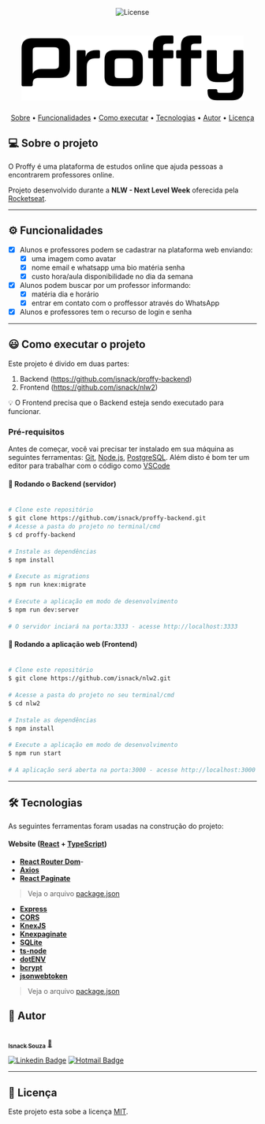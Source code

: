 <p align="center">  
   <img alt="License" src="https://img.shields.io/badge/license-MIT-brightgreen"> 
</p>


<h1 align="center">
    <img alt="NextLevelWeek" title="#NextLevelWeek" src="./src/assets/images/logo2.svg" /> 
</h1>


<p align="center">
 <a href="#-sobre-o-projeto">Sobre</a> •
 <a href="#-funcionalidades">Funcionalidades</a> • 
 <a href="#-como-executar-o-projeto">Como executar</a> • 
 <a href="#-tecnologias">Tecnologias</a> •
 <a href="#-autor">Autor</a> • 
 <a href="#user-content--licença">Licença</a>
</p>

## 💻 Sobre o projeto

 O Proffy é uma plataforma de estudos online que ajuda pessoas a encontrarem professores online.


Projeto desenvolvido durante a **NLW - Next Level Week** oferecida pela [Rocketseat](https://blog.rocketseat.com.br/primeira-next-level-week/).


---

## ⚙️ Funcionalidades

- [x] Alunos e professores podem se cadastrar na plataforma web enviando:
  - [x] uma imagem como avatar
  - [x] nome  email e whatsapp uma bio matéria senha
  - [x] custo hora/aula disponibilidade no dia da semana  

- [x] Alunos podem buscar por um professor informando:
  - [x] matéria dia e horário
  - [x] entrar em contato com o proffessor através do WhatsApp
- [x] Alunos e professores tem o recurso de login e senha

---

## 😃 Como executar o projeto

Este projeto é divido em duas partes:
1. Backend (https://github.com/isnack/proffy-backend) 
2. Frontend (https://github.com/isnack/nlw2)

💡 O Frontend precisa que o Backend esteja sendo executado para funcionar.

### Pré-requisitos

Antes de começar, você vai precisar ter instalado em sua máquina as seguintes ferramentas:
[Git](https://git-scm.com), [Node.js](https://nodejs.org/en/), [PostgreSQL](https://www.postgresql.org/). 
Além disto é bom ter um editor para trabalhar com o código como [VSCode](https://code.visualstudio.com/)


#### 🎲 Rodando o Backend (servidor)

```bash

# Clone este repositório
$ git clone https://github.com/isnack/proffy-backend.git
# Acesse a pasta do projeto no terminal/cmd
$ cd proffy-backend

# Instale as dependências
$ npm install

# Execute as migrations
$ npm run knex:migrate

# Execute a aplicação em modo de desenvolvimento
$ npm run dev:server

# O servidor inciará na porta:3333 - acesse http://localhost:3333 

```


#### 🧭 Rodando a aplicação web (Frontend)

```bash

# Clone este repositório
$ git clone https://github.com/isnack/nlw2.git

# Acesse a pasta do projeto no seu terminal/cmd
$ cd nlw2

# Instale as dependências
$ npm install

# Execute a aplicação em modo de desenvolvimento
$ npm run start

# A aplicação será aberta na porta:3000 - acesse http://localhost:3000
```

---

## 🛠 Tecnologias

As seguintes ferramentas foram usadas na construção do projeto:

#### **Website**  ([React](https://reactjs.org/)  +  [TypeScript](https://www.typescriptlang.org/))

-   **[React Router Dom](https://github.com/ReactTraining/react-router/tree/master/packages/react-router-dom)**-   
-   **[Axios](https://github.com/axios/axios)**
-   **[React Paginate](https://github.com/AdeleD/react-paginate)**

> Veja o arquivo  [package.json](https://github.com/isnack/nlw2/blob/master/package.json)


-   **[Express](https://expressjs.com/)**
-   **[CORS](https://expressjs.com/en/resources/middleware/cors.html)**
-   **[KnexJS](http://knexjs.org/)**
-   **[Knexpaginate](https://github.com/felixmosh/knex-paginate)**
-   **[SQLite](https://github.com/mapbox/node-sqlite3)**
-   **[ts-node](https://github.com/TypeStrong/ts-node)**
-   **[dotENV](https://github.com/motdotla/dotenv)**
-   **[bcrypt](https://github.com/kelektiv/node.bcrypt.js)**   
-   **[jsonwebtoken](https://github.com/auth0/node-jsonwebtoken)**

> Veja o arquivo  [package.json](https://github.com/isnack/proffy-backend/blob/master/package.json)



## 🦸 Autor

<a href="https://github.com/isnack">
 <img style="border-radius: 50%;" src="https://avatars2.githubusercontent.com/u/10948210?s=460&u=95a587990c47263ed4843e0b773f5f680a4cf39f&v=4" width="100px;" alt=""/>
 <br />
 <sub><b>Isnack Souza</b></sub></a> <a href="https://github.com/isnack" title="Isnack">🚀</a>
 <br />

[![Linkedin Badge](https://img.shields.io/badge/-Isnack-blue?style=flat-square&logo=Linkedin&logoColor=white&link=https://br.linkedin.com/in/isnack-souza-5654a255)](https://br.linkedin.com/in/isnack-souza-5654a255) 
[![Hotmail Badge](https://img.shields.io/badge/-Hotmail-0078D4?style=flat-square&logo=microsoft-outlook&logoColor=white&link=mailto:isnack_yagami@hotmail.com)](mailto:isnack_yagami@hotmail.com)

---

## 📝 Licença

Este projeto esta sobe a licença [MIT](./LICENSE).
